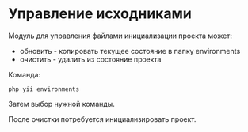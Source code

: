 Управление исходниками
===

Модуль для управления файлами инициализации проекта может:

* обновить - копировать текущее состояние в папку environments
* очистить - удалить из состояние проекта

Команда:

```
php yii environments
```

Затем выбор нужной команды.

После очистки потребуется инициализировать проект.